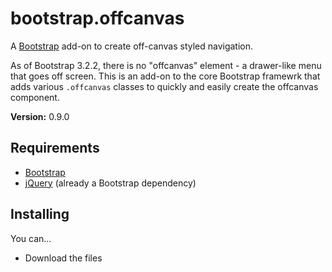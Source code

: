 # bootstrap.offcanvas

A [Bootstrap](http://getbootstrap.com) add-on to create off-canvas styled navigation.

As of Bootstrap 3.2.2, there is no "offcanvas" element - a drawer-like menu that
goes off screen.  This is an add-on to the core Bootstrap framewrk that adds various
`.offcanvas` classes to quickly and easily create the offcanvas component.

**Version:** 0.9.0

## Requirements

*  [Bootstrap](http://getbootstrap.com)
*  [jQuery](http://jquery.com/) (already a Bootstrap dependency)

## Installing

You can...

* Download the files